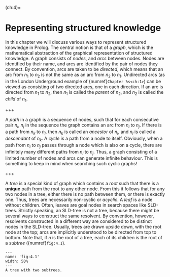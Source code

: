 <!--H2: Chapter 4-->
(ch:4)=
# Representing structured knowledge #

In this chapter we will discuss various ways to represent structured knowledge in Prolog. The central notion is that of a *graph*, which is the mathematical abstraction of the graphical representation of structured knowledge. A graph consists of *nodes*, and *arcs* between nodes. Nodes are identified by their name, and arcs are identified by the pair of nodes they connect. By convention, arcs are taken to be *directed*, which means that an arc from $n_1$ to $n_2$ is not the same as an arc from $n_2$ to $n_1$. Undirected arcs (as in the London Underground example of {numref}`Chapter %s<ch:1>`) can be viewed as consisting of two directed arcs, one in each direction. If an arc is directed from $n_1$ to $n_2$, then $n_1$ is called the *parent* of $n_2$, and $n_2$ is called the *child* of $n_1$.
<!--Chapter 1-->

+++

A *path* in a graph is a sequence of nodes, such that for each consecutive pair $n_i$, $n_j$ in the sequence the graph contains an arc from $n_i$ to $n_j$. If there is a path from $n_k$ to $n_l$, then $n_k$ is called an *ancestor* of $n_l$, and $n_l$ is called a *descendant* of $n_k$. A *cycle* is a path from a node to itself. Obviously, when a path from $n_i$ to $n_j$ passes through a node which is also on a cycle, there are infinitely many different paths from $n_i$ to $n_j$. Thus, a graph consisting of a limited number of nodes and arcs can generate infinite behaviour. This is something to keep in mind when searching such cyclic graphs!

+++

A *tree* is a special kind of graph which contains a *root* such that there is a **unique** path from the root to any other node. From this it follows that for any two nodes in a tree, either there is no path between them, or there is exactly one. Thus, trees are necessarily non-cyclic or *acyclic*. A *leaf* is a node without children. Often, leaves are goal nodes in search spaces like SLD-trees. Strictly speaking, an SLD-tree is not a tree, because there might be several ways to construct the same resolvent. By convention, however, resolvents constructed in a different way are considered to be distinct nodes in the SLD-tree. Usually, trees are drawn upside down, with the root node at the top; arcs are implicitly understood to be directed from top to bottom. Note that, if $n$ is the root of a tree, each of its children is the root of a *subtree* ({numref}`fig:4.1`).

```{figure} /src/fig/part_ii/image000.svg
---
name: 'fig:4.1'
width: 50%
---
A tree with two subtrees.
```
